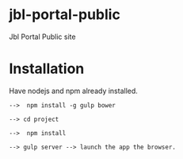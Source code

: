 # jbl-portal-public
Jbl Portal Public site
# Installation 
Have nodejs and npm already installed. 

```
-->  npm install -g gulp bower
```
```
--> cd project 
```
```
-->  npm install
```
```
--> gulp server --> launch the app the browser. 
```
